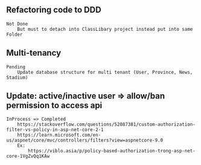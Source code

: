 ## Refactoring code to DDD 
    Not Done
        But must to detach into ClassLibary project instead put into same Folder 

## Multi-tenancy
    Pending
        Update database structure for multi tenant (User, Province, News, Stadium)

## Update: active/inactive user => allow/ban permission to access api
    InProcess => Completed
        https://stackoverflow.com/questions/52087381/custom-authorization-filter-vs-policy-in-asp-net-core-2-1
        https://learn.microsoft.com/en-us/aspnet/core/mvc/controllers/filters?view=aspnetcore-9.0
        Ex: 
            https://viblo.asia/p/policy-based-authorization-trong-asp-net-core-1VgZvQq1KAw